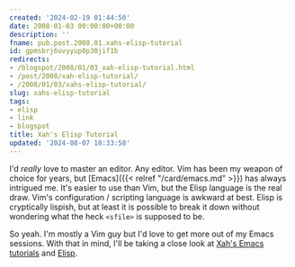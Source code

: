 ```yaml
---
created: '2024-02-19 01:44:50'
date: 2008-01-03 00:00:00+00:00
description: ''
fname: pub.post.2008.01.xahs-elisp-tutorial
id: gpmsbrj6uvyyup0p30jif1b
redirects:
- /blogspot/2008/01/03_xah-elisp-tutorial.html
- /post/2008/xah-elisp-tutorial/
- /2008/01/03/xahs-elisp-tutorial/
slug: xahs-elisp-tutorial
tags:
- elisp
- link
- blogspot
title: Xah's Elisp Tutorial
updated: '2024-08-07 18:33:58'
---
```


I'd *really* love to master an editor. Any editor. Vim has been my weapon of choice for years, but [Emacs]({{< relref "/card/emacs.md" >}}) has always intrigued me. It's easier to use than Vim, but the Elisp language is the real draw. Vim's configuration / scripting language is awkward at best. Elisp is cryptically lispish, but at least it is possible to break it down without wondering what the heck `<sfile>` is supposed to be.

So yeah. I'm mostly a Vim guy but I'd love to get more out of my Emacs sessions. With that in mind, I'll be taking a close look at [Xah's Emacs tutorials](http://xahlee.org/emacs/emacs.html) and [Elisp](http://xahlee.org/emacs/elisp.html).